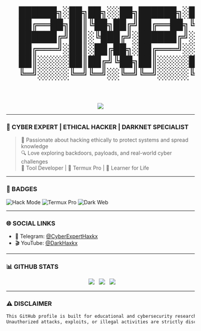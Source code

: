 <!-- README.md for Haxkx -->

<h1 align="center">
  <pre>
  ██████╗░██╗██╗░░██╗██████╗░██╗░░██╗██╗░░██╗
  ██╔══██╗██║╚██╗██╔╝██╔══██╗╚██╗██╔╝╚██╗██╔╝
  ██████╔╝██║░╚███╔╝░██████╔╝░╚███╔╝░░╚███╔╝░
  ██╔═══╝░██║░██╔██╗░██╔═══╝░░██╔██╗░░██╔██╗░
  ██║░░░░░██║██╔╝╚██╗██║░░░░░██╔╝╚██╗██╔╝╚██╗
  ╚═╝░░░░░╚═╝╚═╝░░╚═╝╚═╝░░░░░╚═╝░░╚═╝╚═╝░░╚═╝
  </pre>
</h1>

<p align="center">
  <img src="https://readme-typing-svg.demolab.com?font=Fira+Code&size=26&pause=500&color=00FF00&center=true&vCenter=true&width=800&height=100&lines=🚀+WELCOME+TO+HAXKX+CYBER+VAULT+🔒;ETHICAL+HACKER+✈️+CYBER+SAVIOR+💻" />
</p>

---

### 🔐 CYBER EXPERT | ETHICAL HACKER | DARKNET SPECIALIST

> 🧠 Passionate about hacking ethically to protect systems and spread knowledge  
> 🔍 Love exploring backdoors, payloads, and real-world cyber challenges  
> 🧰 Tool Developer | 📱 Termux Pro | 🧠 Learner for Life

---

### 🚩 BADGES

![Hack Mode](https://img.shields.io/badge/HACK_MODE-ON-red?style=for-the-badge&logo=skynet)
![Termux Pro](https://img.shields.io/badge/TERMUX-PRO-33cc33?style=for-the-badge&logo=gnu-bash)
![Dark Web](https://img.shields.io/badge/DARK_WEB-ACTIVE-purple?style=for-the-badge&logo=tor)

---

### 🌐 SOCIAL LINKS

- 📱 Telegram: [@CyberExpertHaxkx](https://t.me/CyberExpertHaxkx)  
- 🎬 YouTube: [@DarkHaxkx](https://youtube.com/@DarkHaxkx)

---

### 📊 GITHUB STATS

<p align="center">
  <img src="https://github-readme-stats.vercel.app/api?username=Haxkx&show_icons=true&theme=tokyonight&hide_border=true" />
  <img src="https://github-readme-streak-stats.herokuapp.com/?user=Haxkx&theme=tokyonight&hide_border=true" />
  <img src="https://github-readme-stats.vercel.app/api/top-langs/?username=Haxkx&layout=compact&theme=tokyonight&hide_border=true" />
</p>

---

### ⚠️ DISCLAIMER

```txt
This GitHub profile is built for educational and cybersecurity research purposes only.
Unauthorized attacks, exploits, or illegal activities are strictly discouraged.
